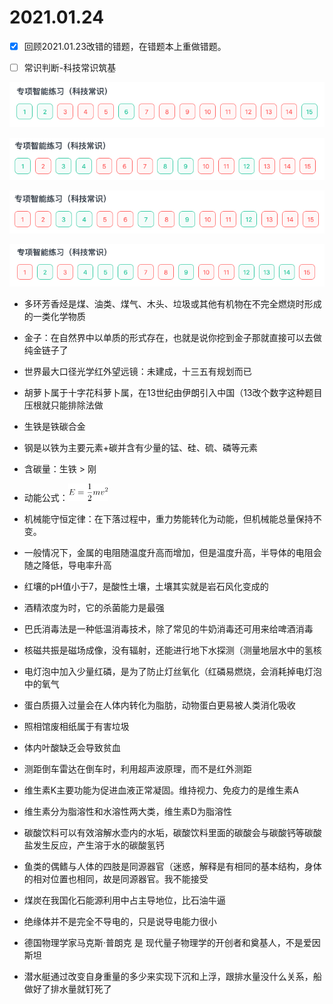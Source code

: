 # 2021.01.24
- [x] 回顾2021.01.23改错的错题，在错题本上重做错题。

- [ ] 常识判断-科技常识筑基

![img.png](image/2021_01_24_img_科技常识筑基_1.png)

![img.png](image/2021_01_24_img_科技常识筑基_2.png)

![img.png](image/2021_01_24_img_科技常识筑基_3.png)

![img.png](image/2021_01_24_img_科技常识筑基_4.png)

- 多环芳香烃是煤、油类、煤气、木头、垃圾或其他有机物在不完全燃烧时形成的一类化学物质

- 金子：在自然界中以单质的形式存在，也就是说你挖到金子那就直接可以去做纯金链子了

- 世界最大口径光学红外望远镜：未建成，十三五有规划而已

- 胡萝卜属于十字花科萝卜属，在13世纪由伊朗引入中国（13改个数字这种题目压根就只能排除法做

- 生铁是铁碳合金

- 钢是以铁为主要元素+碳并含有少量的锰、硅、硫、磷等元素

- 含碳量：生铁 > 刚

- 动能公式：![img.png](image/动能公式.png)

- 机械能守恒定律：在下落过程中，重力势能转化为动能，但机械能总量保持不变。

- 一般情况下，金属的电阻随温度升高而增加，但是温度升高，半导体的电阻会随之降低，导电率升高

- 红壤的pH值小于7，是酸性土壤，土壤其实就是岩石风化变成的

- 酒精浓度为时，它的杀菌能力是最强

- 巴氏消毒法是一种低温消毒技术，除了常见的牛奶消毒还可用来给啤酒消毒

- 核磁共振是磁场成像，没有辐射，还能进行地下水探测（测量地层水中的氢核

- 电灯泡中加入少量红磷，是为了防止灯丝氧化（红磷易燃烧，会消耗掉电灯泡中的氧气

- 蛋白质摄入过量会在人体内转化为脂肪，动物蛋白更易被人类消化吸收

- 照相馆废相纸属于有害垃圾

- 体内叶酸缺乏会导致贫血

- 测距倒车雷达在倒车时，利用超声波原理，而不是红外测距

- 维生素K主要功能为促进血液正常凝固。维持视力、免疫力的是维生素A

- 维生素分为脂溶性和水溶性两大类，维生素D为脂溶性

- 碳酸饮料可以有效溶解水壶内的水垢，碳酸饮料里面的碳酸会与碳酸钙等碳酸盐发生反应，产生溶于水的碳酸氢钙

- 鱼类的偶鳍与人体的四肢是同源器官（迷惑，解释是有相同的基本结构，身体的相对位置也相同，故是同源器官。我不能接受

- 煤炭在我国化石能源利用中占主导地位，比石油牛逼

- 绝缘体并不是完全不导电的，只是说导电能力很小

- 德国物理学家马克斯·普朗克 是 现代量子物理学的开创者和奠基人，不是爱因斯坦

- 潜水艇通过改变自身重量的多少来实现下沉和上浮，跟排水量没什么关系，船做好了排水量就钉死了
